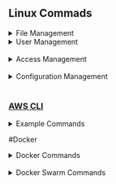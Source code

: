 

## Linux Commads
<details>
<summary>File Management</summary>
    <br/>
    
ls - list files and folder
    
```bash
ls
```
cat - describe content of file
    
```bash
cat README.txt 
```
more - describe content of file
    
```bash
more README.txt 
```
tail 
```bash
tail -f README.txt
tail -100f README.txt
tail -10f README.txt 
```
cd - change directory
```bash
cd helloworld
```

touch - create an empty file
```bash
touch README.md
touch sample.txt

```
ssh 
```bash
ssh -i demo-ec2-01.pem ubuntu@10.7.1.87
```
scp 
```bash
scp -r eks-vpc/ root@10.7.1.87:/opt
```
```bash
ag@ce-book ~/.ssh $ pwd
/home/nag/.ssh
nag@ce-book ~/.ssh $ more config
Include configs/*

Host white-jh
    User                   ubuntu 
    HostName               54.236.231.92
    Port                   22
    IdentitiesOnly         yes
    IdentityFile           ~/.ssh/id_rsa
    UserKnownHostsFile     /dev/null
    StrictHostKeyChecking  no
    PasswordAuthentication no
    TCPKeepAlive           yes
    
nag@ce-book ~/.ssh $ cd configs/
nag@ce-book ~/.ssh/configs $ ls -ltr
nag@ce-book ~/.ssh/configs $ more ce-white-config 

Host demoec201
    User                   ubuntu
    HostName               10.7.1.52
    ProxyJump              white-jh
    Port                   22
    IdentitiesOnly         yes
    IdentityFile           /home/nag/Downloads/demo-ec2-key.pem
    UserKnownHostsFile     /dev/null
    StrictHostKeyChecking  no
    PasswordAuthentication no
    TCPKeepAlive           yes
nag@ce-book ~/.ssh/configs $ 
```
find

find a file which name sample.txt

```bash
find ./ -name sample.txt
```
</details>

<details>
<summary>User Management</summary>
</details>
  <br/>
<details>
<summary>Access Management</summary>
</details>
  <br/>
<details>
<summary>Configuration Management</summary>
</details>
  <br/>


### [AWS CLI](https://docs.aws.amazon.com/cli/latest/userguide/cli-chap-welcome.html) 


<details>
<summary>Example Commands</summary>
    
    
Export AWS credentials in Terminal
```bash
export AWS_ACCESS_KEY_ID=AKIAIOSFODNN7EXAMPLE
export AWS_SECRET_ACCESS_KEY=wJalrXUtnFEMI/K7MDENG/bPxRfiCYEXAMPLEKEY
export AWS_DEFAULT_REGION=us-east-1
```

Describe EC2 Instances
```bash
aws ec2 describe-instances
```
List S3 Buckets
```bash
aws s3 ls
```
Create an S3 Bucket

```bash
aws s3api create-bucket --bucket test-bucket-948489282 --region us-east-1
```
Delete an S3 Bucket
```bash
aws s3api delete-bucket --bucket test-bucket-948489282 --region us-east-1
```
Create an EC2 Instance
```bash
aws ec2 run-instances --image-id ami-007855ac798b5175e --count 1 --instance-type t2.micro --key-name test-ec2 
```
Delete an EC2 Instance
```bash
aws ec2 terminate-instances --instance-ids i-394jd83kdujd83jdh7
```
</details>

#Docker

<details>
<summary>Docker Commands</summary>
</details>
  <br/>
<details>
<summary>Docker Swarm Commands</summary>
</details>
  <br/>
